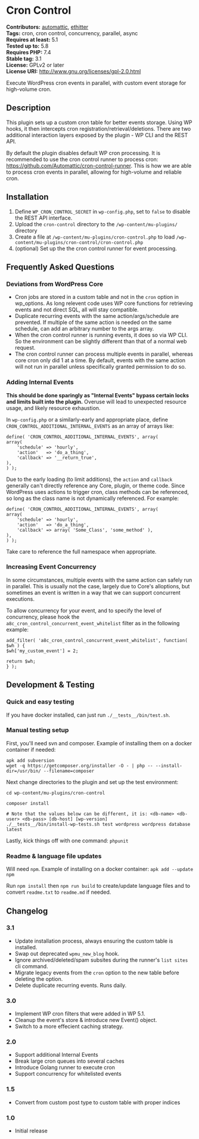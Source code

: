 # Cron Control #
**Contributors:** [automattic](https://profiles.wordpress.org/automattic/), [ethitter](https://profiles.wordpress.org/ethitter/)  
**Tags:** cron, cron control, concurrency, parallel, async  
**Requires at least:** 5.1  
**Tested up to:** 5.8  
**Requires PHP:** 7.4  
**Stable tag:** 3.1  
**License:** GPLv2 or later  
**License URI:** http://www.gnu.org/licenses/gpl-2.0.html  

Execute WordPress cron events in parallel, with custom event storage for high-volume cron.

## Description ##

This plugin sets up a custom cron table for better events storage. Using WP hooks, it then intercepts cron registration/retrieval/deletions. There are two additional interaction layers exposed by the plugin - WP CLI and the REST API.

By default the plugin disables default WP cron processing. It is recommended to use the cron control runner to process cron: https://github.com/Automattic/cron-control-runner. This is how we are able to process cron events in parallel, allowing for high-volume and reliable cron.

## Installation ##

1. Define `WP_CRON_CONTROL_SECRET` in `wp-config.php`, set to `false` to disable the REST API interface.
1. Upload the `cron-control` directory to the `/wp-content/mu-plugins/` directory
1. Create a file at `/wp-content/mu-plugins/cron-control.php` to load `/wp-content/mu-plugins/cron-control/cron-control.php`
1. (optional) Set up the the cron control runner for event processing.

## Frequently Asked Questions ##

### Deviations from WordPress Core ###

* Cron jobs are stored in a custom table and not in the `cron` option in wp_options. As long relevent code uses WP core functions for retrieving events and not direct SQL, all will stay compatible.
* Duplicate recurring events with the same action/args/schedule are prevented. If multiple of the same action is needed on the same schedule, can add an arbitrary number to the args array.
* When the cron control runner is running events, it does so via WP CLI. So the environment can be slightly different than that of a normal web request.
* The cron control runner can process multiple events in parallel, whereas core cron only did 1 at a time. By default, events with the same action will not run in parallel unless specifically granted permission to do so.

### Adding Internal Events ###

**This should be done sparingly as "Internal Events" bypass certain locks and limits built into the plugin.** Overuse will lead to unexpected resource usage, and likely resource exhaustion.

In `wp-config.php` or a similarly-early and appropriate place, define `CRON_CONTROL_ADDITIONAL_INTERNAL_EVENTS` as an array of arrays like:

```
define( 'CRON_CONTROL_ADDITIONAL_INTERNAL_EVENTS', array(
array(
	'schedule' => 'hourly',
	'action'   => 'do_a_thing',
	'callback' => '__return_true',
),
) );
```

Due to the early loading (to limit additions), the `action` and `callback` generally can't directly reference any Core, plugin, or theme code. Since WordPress uses actions to trigger cron, class methods can be referenced, so long as the class name is not dynamically referenced. For example:

```
define( 'CRON_CONTROL_ADDITIONAL_INTERNAL_EVENTS', array(
array(
	'schedule' => 'hourly',
	'action'   => 'do_a_thing',
	'callback' => array( 'Some_Class', 'some_method' ),
),
) );
```

Take care to reference the full namespace when appropriate.

### Increasing Event Concurrency ###

In some circumstances, multiple events with the same action can safely run in parallel. This is usually not the case, largely due to Core's alloptions, but sometimes an event is written in a way that we can support concurrent executions.

To allow concurrency for your event, and to specify the level of concurrency, please hook the `a8c_cron_control_concurrent_event_whitelist` filter as in the following example:

```
add_filter( 'a8c_cron_control_concurrent_event_whitelist', function( $wh ) {
$wh['my_custom_event'] = 2;

return $wh;
} );
```

## Development & Testing ##

### Quick and easy testing ###

If you have docker installed, can just run `./__tests__/bin/test.sh`.

### Manual testing setup ###

First, you'll need svn and composer. Example of installing them on a docker container if needed:

```
apk add subversion
wget -q https://getcomposer.org/installer -O - | php -- --install-dir=/usr/bin/ --filename=composer
```

Next change directories to the plugin and set up the test environment:

```
cd wp-content/mu-plugins/cron-control

composer install

# Note that the values below can be different, it is: <db-name> <db-user> <db-pass> [db-host] [wp-version]
./__tests__/bin/install-wp-tests.sh test wordpress wordpress database latest
```

Lastly, kick things off with one command: `phpunit`

### Readme & language file updates ###

Will need `npm`. Example of installing on a docker container: `apk add --update npm`

Run `npm install` then `npm run build` to create/update language files and to convert `readme.txt` to `readme.md` if needed.

## Changelog ##

### 3.1 ###
* Update installation process, always ensuring the custom table is installed.
* Swap out deprecated `wpmu_new_blog` hook.
* Ignore archived/deleted/spam subsites during the runner's `list sites` cli command.
* Migrate legacy events from the `cron` option to the new table before deleting the option.
* Delete duplicate recurring events. Runs daily.

### 3.0 ###
* Implement WP cron filters that were added in WP 5.1.
* Cleanup the event's store & introduce new Event() object.
* Switch to a more effecient caching strategy.

### 2.0 ###
* Support additional Internal Events
* Break large cron queues into several caches
* Introduce Golang runner to execute cron
* Support concurrency for whitelisted events

### 1.5 ###
* Convert from custom post type to custom table with proper indices

### 1.0 ###
* Initial release
